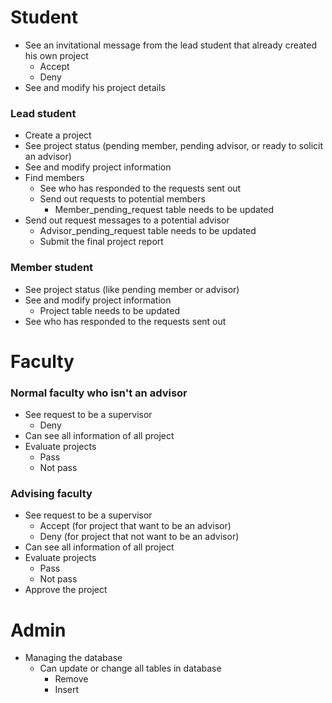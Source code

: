 # Student
- See an invitational message from the lead student that already created his own project
  - Accept
  - Deny
- See and modify his project details
### Lead student
  - Create a project
  - See project status (pending member, pending advisor, or ready to solicit an advisor)
  - See and modify project information
  - Find members
    - See who has responded to the requests sent out
    - Send out requests to potential members
      - Member_pending_request table needs to be updated	
  - Send out request messages to a potential advisor
    - Advisor_pending_request table needs to be updated
    - Submit the final project report
### Member student
 - See project status (like pending member or advisor)
 - See and modify project information
   - Project table needs to be updated
 - See who has responded to the requests sent out
# Faculty
### Normal faculty who isn't an advisor
- See request to be a supervisor
  - Deny
- Can see all information of all project
- Evaluate projects
  - Pass
  - Not pass

### Advising faculty
- See request to be a supervisor
  - Accept (for project that want to be an advisor)
  - Deny (for project that not want to be an advisor)
- Can see all information of all project
- Evaluate projects
  - Pass
  - Not pass
- Approve the project

# Admin
 - Managing the database
   - Can update or change all tables in database
     - Remove
     - Insert
 
